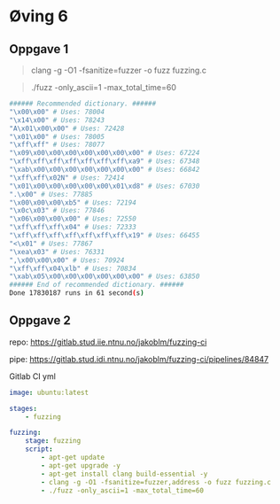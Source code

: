 # Øving 6

## Oppgave 1

> clang -g -O1 -fsanitize=fuzzer -o fuzz fuzzing.c

> ./fuzz -only_ascii=1 -max_total_time=60

```sh
###### Recommended dictionary. ###### 
"\x00\x00" # Uses: 78004
"\x14\x00" # Uses: 78243 
"A\x01\x00\x00" # Uses: 72428
"\x01\x00" # Uses: 78005 
"\xff\xff" # Uses: 78077 
"\x09\x00\x00\x00\x00\x00\x00\x00" # Uses: 67224 
"\xff\xff\xff\xff\xff\xff\xff\xa9" # Uses: 67348 
"\xab\x00\x00\x00\x00\x00\x00\x00" # Uses: 66842 
"\xff\xff\x02N" # Uses: 72414 
"\x01\x00\x00\x00\x00\x00\x01\xd8" # Uses: 67030 
".\x00" # Uses: 77885 
"\x00\x00\x00\xb5" # Uses: 72194 
"\x0c\x03" # Uses: 77846 
"\x06\x00\x00\x00" # Uses: 72550 
"\xff\xff\xff\x04" # Uses: 72333 
"\xff\xff\xff\xff\xff\xff\xff\x19" # Uses: 66455 
"<\x01" # Uses: 77867 
"\xea\x03" # Uses: 76331 
",\x00\x00\x00" # Uses: 70924 
"\xff\xff\x04\xlb" # Uses: 70834 
"\xab\x05\x00\x00\x00\x00\x00\x00" # Uses: 63850
###### End of recommended dictionary. ######
Done 17830187 runs in 61 second(s) 
```

## Oppgave 2

repo: https://gitlab.stud.iie.ntnu.no/jakoblm/fuzzing-ci

pipe: https://gitlab.stud.idi.ntnu.no/jakoblm/fuzzing-ci/pipelines/84847

Gitlab CI yml

```yaml
image: ubuntu:latest

stages:
    - fuzzing

fuzzing:
    stage: fuzzing
    script:
        - apt-get update
        - apt-get upgrade -y
        - apt-get install clang build-essential -y
        - clang -g -O1 -fsanitize=fuzzer,address -o fuzz fuzzing.c
        - ./fuzz -only_ascii=1 -max_total_time=60
```

